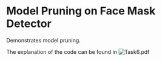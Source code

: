 # Model Pruning on Face Mask Detector
 Demonstrates model pruning.
 
 The explanation of the code can be found in ![Task6.pdf]("https://github.com/Resh-97/Model-Pruning-on-Face-Mask-Detector/blob/main/Task%206.pdf")
